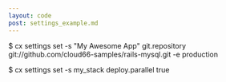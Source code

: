 ```yaml
---
layout: code
post: settings_example.md
---
```



$ cx settings set -s "My Awesome App" git.repository git://github.com/cloud66-samples/rails-mysql.git -e production

$ cx settings set -s my_stack deploy.parallel true
